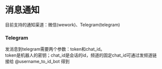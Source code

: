 # 消息通知
目前支持的通知渠道：微信(wework)、Telegram(telegram)
### Telegram
发消息到telegram需要两个参数：token和chat_id。  
token是机器人的密钥；chat_id是会话的id，频道的固定chat_id可通过发频道链接给 @username_to_id_bot 得到

